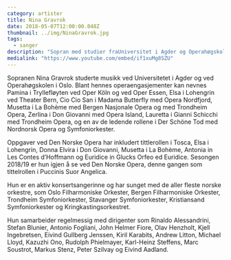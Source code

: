 ```yaml
---
category: artister
title: Nina Gravrok
date: 2018-05-07T12:00:00.048Z
thumbnail: ../img/NinaGravrok.jpg
tags:
  - sanger
description: "Sopran med studier fraUniversitet i Agder og Operahøgskolen i Oslo. Har gjort flere store tittelroller i løpet av karrieren, og har opptrådt med de fleste norske orkestrene."
medialink: "https://www.youtube.com/embed/if1xuMg8SZU"
---
```

Sopranen Nina Gravrok studerte musikk ved Universitetet i Agder og ved Operahøgskolen i Oslo. Blant hennes operaengasjementer kan nevnes Pamina i Tryllefløyten ved Oper Köln og ved Oper Essen, Elsa i Lohengrin ved Theater Bern, Cio Cio San i Madama Butterfly med Opera Nordfjord, Musetta i La Bohème med Bergen Nasjonale Opera og med Trondheim Opera, Zerlina i Don Giovanni med Opera Island, Lauretta i Gianni Schicchi med Trondheim Opera, og en av de ledende rollene i Der Schöne Tod med Nordnorsk Opera og Symfoniorkester.

Oppgaver ved Den Norske Opera har inkludert tittlerollen i Tosca, Elsa i Lohengrin, Donna Elvira i Don Giovanni, Musetta i La Bohème, Antonia in Les Contes d’Hoffmann og Euridice in Glucks Orfeo ed Euridice. Sesongen 2018/19 er hun igjen å se ved Den Norske Opera, denne gangen som tittelrollen i Puccinis Suor Angelica.

Hun er en aktiv konsertsangerinne og har sunget med de aller fleste norske orkestre, som Oslo Filharmoniske Orkester, Bergen Filharmoniske Orkester, Trondheim Symfoniorkester, Stavanger Symfoniorkester, Kristiansand Symfoniorkester og Kringkastingsorkestret.

Hun samarbeider regelmessig med dirigenter som Rinaldo Alessandrini, Stefan Blunier, Antonio Fogliani, John Helmer Fiore, Olav Henzholt, Kjell Ingebretsen, Eivind Gullberg Jenssen, Kiril Karabits, Andrew Litton, Michael Lloyd, Kazuzhi Ono, Rudolph Phielmayer, Karl-Heinz Steffens, Marc Soustrot, Markus Stenz, Peter Szilvay og Eivind Aadland.
